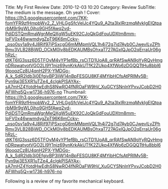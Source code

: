 Title: My First Review
Date: 2010-12-03 10:20
Category: Review
SubTitle: The medium is the message. Oh yeah !
Cover: https://lh3.googleusercontent.com/7KK-fomYFR9zfHmpbWv2_Z_VHLGgSfcVelJc4YQu9_A2ta3IxIRrzmqMvkIgEIQtparbM9r9gWL0jho9GH5fAwq2vd-PdiDSTQmRmaWgnMeQXgW5uEK92CJoQkGdFouUDXtm8mm-IpFV0x46wwmdygZpT96K6mCckv-_pso0sv1a9v4J8Rif97jPSxcgG6mMMpmVQL1h4j72g7id7Ayb0CJwevILyZPhRmv3VLB28BjWD_OCkM0lv8bEDKAUMBsOhxaT727AGxlQJpO2qErraUr06ghRzL-dtKT6lG3ssz6D5TFOyM4vYP1efBb_rsCiTD1UoA8_qrRAfSwAN9oYyRQvHmgnDRqwatvotVGO2LI9Y1njz69ynKrkAkUTfK2ZUkp4XfWo6zDGQQTtHu8bbI69looqzCz8U4qnH2PX-YMDGo-A_k_SdR2ldb3i0EfgivBP3IiW14nBpFESGU8KF4MYibHCfsAtPRIMv5B-Pvn9aj3E5XR1uTZe4_4clgkPlSAYAx-sA7mHZ4YotdHwEdhS8NwRO4fNROaFW9hV_XuGCYSNnlnYPxvJCobD2H0AFWhq5Q=w1736-h976-no
Thumbnail: https://lh3.googleusercontent.com/7KK-fomYFR9zfHmpbWv2_Z_VHLGgSfcVelJc4YQu9_A2ta3IxIRrzmqMvkIgEIQtparbM9r9gWL0jho9GH5fAwq2vd-PdiDSTQmRmaWgnMeQXgW5uEK92CJoQkGdFouUDXtm8mm-IpFV0x46wwmdygZpT96K6mCckv-_pso0sv1a9v4J8Rif97jPSxcgG6mMMpmVQL1h4j72g7id7Ayb0CJwevILyZPhRmv3VLB28BjWD_OCkM0lv8bEDKAUMBsOhxaT727AGxlQJpO2qErraUr06ghRzL-dtKT6lG3ssz6D5TFOyM4vYP1efBb_rsCiTD1UoA8_qrRAfSwAN9oYyRQvHmgnDRqwatvotVGO2LI9Y1njz69ynKrkAkUTfK2ZUkp4XfWo6zDGQQTtHu8bbI69looqzCz8U4qnH2PX-YMDGo-A_k_SdR2ldb3i0EfgivBP3IiW14nBpFESGU8KF4MYibHCfsAtPRIMv5B-Pvn9aj3E5XR1uTZe4_4clgkPlSAYAx-sA7mHZ4YotdHwEdhS8NwRO4fNROaFW9hV_XuGCYSNnlnYPxvJCobD2H0AFWhq5Q=w1736-h976-no

Following is a review of my favorite mechanical keyboard.
